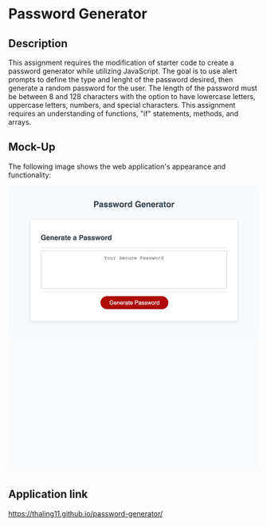 # Password Generator

## Description

This assignment requires the modification of starter code to create a password generator while utilizing JavaScript. The goal is to use alert prompts to define the type and lenght of the password desired, then generate a random password for the user. The length of the password must be between 8 and 128 characters with the option to have lowercase letters, uppercase letters, numbers, and special characters. This assignment requires an understanding of functions, "if" statements, methods, and arrays.  


## Mock-Up

The following image shows the web application's appearance and functionality:

![Screenshot-1](./Assets/images/passwordgenerator.jpg)

## Application link

https://thaling11.github.io/password-generator/
